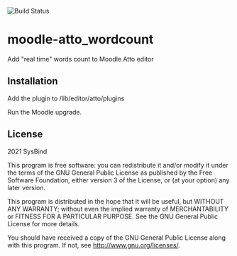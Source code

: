 ![Build Status](https://github.com/SysBind/moodle-atto_wordcount/actions/workflows/ci.yml/badge.svg?branch=master)

# moodle-atto_wordcount

Add "real time" words count to Moodle Atto editor

## Installation ##

Add the plugin to /lib/editor/atto/plugins

Run the Moodle upgrade.

## License ##

2021 SysBind

This program is free software: you can redistribute it and/or modify it under
the terms of the GNU General Public License as published by the Free Software
Foundation, either version 3 of the License, or (at your option) any later
version.

This program is distributed in the hope that it will be useful, but WITHOUT ANY
WARRANTY; without even the implied warranty of MERCHANTABILITY or FITNESS FOR A
PARTICULAR PURPOSE.  See the GNU General Public License for more details.

You should have received a copy of the GNU General Public License along with
this program.  If not, see <http://www.gnu.org/licenses/>.
